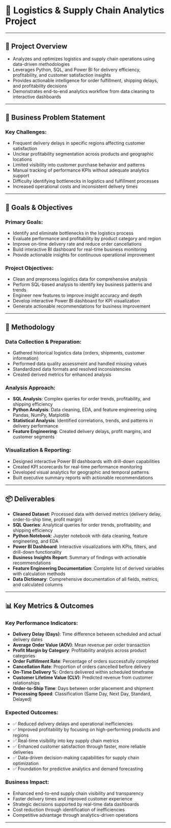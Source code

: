 # 🚚 Logistics & Supply Chain Analytics Project

---

## **📘 Project Overview**

- Analyzes and optimizes logistics and supply chain operations using data-driven methodologies
- Leverages Python, SQL, and Power BI for delivery efficiency, profitability, and customer satisfaction insights
- Provides actionable intelligence for order fulfillment, shipping delays, and profitability decisions
- Demonstrates end-to-end analytics workflow from data cleaning to interactive dashboards

---

## **🧩 Business Problem Statement**

### **Key Challenges:**
- Frequent delivery delays in specific regions affecting customer satisfaction
- Unclear profitability segmentation across products and geographic locations
- Limited visibility into customer purchase behavior and patterns
- Manual tracking of performance KPIs without adequate analytics support
- Difficulty identifying bottlenecks in logistics and fulfillment processes
- Increased operational costs and inconsistent delivery times

---

## **🎯 Goals & Objectives**

### **Primary Goals:**
- Identify and eliminate bottlenecks in the logistics process
- Evaluate performance and profitability by product category and region
- Improve on-time delivery rate and reduce order cancellations
- Build interactive BI dashboard for real-time business monitoring
- Provide actionable insights for continuous operational improvement

### **Project Objectives:**
- Clean and preprocess logistics data for comprehensive analysis
- Perform SQL-based analysis to identify key business patterns and trends
- Engineer new features to improve insight accuracy and depth
- Develop interactive Power BI dashboard for KPI visualization
- Generate actionable recommendations for business improvement

---

## **🔬 Methodology**

### **Data Collection & Preparation:**
- Gathered historical logistics data (orders, shipments, customer information)
- Performed data quality assessment and handled missing values
- Standardized data formats and resolved inconsistencies
- Created derived metrics for enhanced analysis

### **Analysis Approach:**
- **SQL Analysis**: Complex queries for order trends, profitability, and shipping efficiency
- **Python Analysis**: Data cleaning, EDA, and feature engineering using Pandas, NumPy, Matplotlib
- **Statistical Analysis**: Identified correlations, trends, and patterns in delivery performance
- **Feature Engineering**: Created delivery delays, profit margins, and customer segments

### **Visualization & Reporting:**
- Designed interactive Power BI dashboards with drill-down capabilities
- Created KPI scorecards for real-time performance monitoring
- Developed visual analytics for geographic and temporal patterns
- Built executive summary reports with actionable recommendations

---

## **📦 Deliverables**

- **Cleaned Dataset**: Processed data with derived metrics (delivery delay, order-to-ship time, profit margin)
- **SQL Queries**: Analytical queries for order trends, profitability, and shipping efficiency
- **Python Notebook**: Jupyter notebook with data cleaning, feature engineering, and EDA
- **Power BI Dashboard**: Interactive visualizations with KPIs, filters, and drill-down functionality
- **Business Insights Report**: Summary of findings with actionable recommendations
- **Feature Engineering Documentation**: Complete list of derived variables with calculation methods
- **Data Dictionary**: Comprehensive documentation of all fields, metrics, and calculated columns

---

## **📊 Key Metrics & Outcomes**

### **Key Performance Indicators:**
- **Delivery Delay (Days)**: Time difference between scheduled and actual delivery dates
- **Average Order Value (AOV)**: Mean revenue per order transaction
- **Profit Margin by Category**: Profitability analysis across product categories
- **Order Fulfillment Rate**: Percentage of orders successfully completed
- **Cancellation Rate**: Proportion of orders cancelled before delivery
- **On-Time Delivery %**: Orders delivered within scheduled timeframe
- **Customer Lifetime Value (CLV)**: Predicted revenue from customer relationships
- **Order-to-Ship Time**: Days between order placement and shipment
- **Processing Speed**: Classification (Same Day, Next Day, Standard, Delayed)

### **Expected Outcomes:**
- ✅ Reduced delivery delays and operational inefficiencies
- ✅ Improved profitability by focusing on high-performing products and regions
- ✅ Real-time visibility into key supply chain metrics
- ✅ Enhanced customer satisfaction through faster, more reliable deliveries
- ✅ Data-driven decision-making capabilities for supply chain optimization
- ✅ Foundation for predictive analytics and demand forecasting

### **Business Impact:**
- Enhanced end-to-end supply chain visibility and transparency
- Faster delivery times and improved customer experience
- Strategic decisions supported by real-time data dashboards
- Cost reduction through identification of inefficiencies
- Competitive advantage through analytics-driven operations

---


